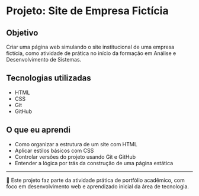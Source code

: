 # Projeto: Site de Empresa Fictícia

## Objetivo
Criar uma página web simulando o site institucional de uma empresa fictícia, como atividade de prática no início da formação em Análise e Desenvolvimento de Sistemas.

## Tecnologias utilizadas
- HTML
- CSS
- Git
- GitHub

## O que eu aprendi
- Como organizar a estrutura de um site com HTML
- Aplicar estilos básicos com CSS
- Controlar versões do projeto usando Git e GitHub
- Entender a lógica por trás da construção de uma página estática

---

📁 Este projeto faz parte da atividade prática de portfólio acadêmico, com foco em desenvolvimento web e aprendizado inicial da área de tecnologia.
